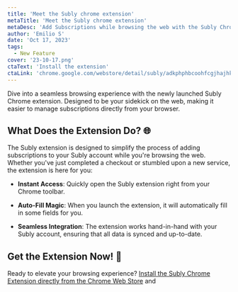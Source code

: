 ```yaml
---
title: 'Meet the Subly chrome extension'
metaTitle: 'Meet the Subly chrome extension'
metaDesc: 'Add Subscriptions while browsing the web with the Subly Chrome Extension.'
author: 'Emilio S'
date: 'Oct 17, 2023'
tags:
  - New Feature
cover: '23-10-17.png'
ctaText: 'Install the extension'
ctaLink: 'chrome.google.com/webstore/detail/subly/adkphphbcoohfcgjhajhkedngglechcj'
---
```


Dive into a seamless browsing experience with the newly launched Subly Chrome extension. Designed to be your sidekick on the web, making it easier to manage subscriptions directly from your browser.

## What Does the Extension Do? 🌐

The Subly extension is designed to simplify the process of adding subscriptions to your Subly account while you're browsing the web. Whether you've just completed a checkout or stumbled upon a new service, the extension is here for you:

- **Instant Access**: Quickly open the Subly extension right from your Chrome toolbar.
- **Auto-Fill Magic**: When you launch the extension, it will automatically fill in some fields for you.

- **Seamless Integration**: The extension works hand-in-hand with your Subly account, ensuring that all data is synced and up-to-date.

## Get the Extension Now! 🚀

Ready to elevate your browsing experience? [Install the Subly Chrome Extension directly from the Chrome Web Store](chrome.google.com/webstore/detail/subly/adkphphbcoohfcgjhajhkedngglechcj) and
